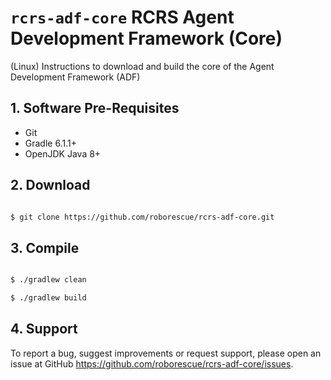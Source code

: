 # `rcrs-adf-core` RCRS Agent Development Framework (Core)

(Linux) Instructions to download and build the core of the Agent Development Framework (ADF)

## 1. Software Pre-Requisites

- Git
- Gradle 6.1.1+
- OpenJDK Java 8+

## 2. Download

```bash

$ git clone https://github.com/roborescue/rcrs-adf-core.git
```

## 3. Compile

```bash

$ ./gradlew clean

$ ./gradlew build
```

## 4. Support

To report a bug, suggest improvements or request support, please open an issue at GitHub <https://github.com/roborescue/rcrs-adf-core/issues>.